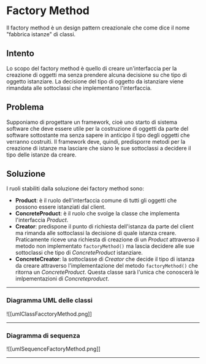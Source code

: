 # Factory Method
Il factory method è un design pattern creazionale che come dice il nome "fabbrica istanze" di classi.
## Intento
Lo scopo del factory method è quello di creare un'interfaccia per la creazione di oggetti ma senza prendere alcuna decisione su che tipo di oggetto istanziare. La decisione del tipo di oggetto da istanziare viene rimandata alle sottoclassi che implementano l'interfaccia.
## Problema
Supponiamo di progettare un framework, cioè uno starto di sistema software che deve essere utile per la costruzione di oggetti da parte del software sottostante ma senza sapere in anticipo il tipo degli oggetti che verranno costruiti. Il framework deve, quindi, predisporre metodi per la creazione di istanze ma lasciare che siano le sue sottoclassi a decidere il tipo delle istanze da creare.
## Soluzione
I ruoli stabiliti dalla soluzione dei factory method sono:
- **Product**: è il ruolo dell'interfaccia comune di tutti gli oggetti che possono essere istanziati dal client.
- **ConcreteProduct**: è il ruolo che svolge la classe che implementa l'interfaccia *Product*.
- **Creator**: predispone il punto di richiesta dell'istanza da parte del client ma rimanda alle sottoclassi la decisione di quale istanza creare. Praticamente riceve una richiesta di creazione di un *Product* attraverso il metodo non implementato `factoryMethod()` ma lascia decidere alle sue sottoclassi che tipo di *ConcreteProduct* istanziare.
- **ConcreteCreator**: la sottoclasse di *Creator* che decide il tipo di istanza da creare attraverso l'implementazione del metodo `factoryMethod()` che ritorna un *ConcreteProduct*. Questa classe sarà l'unica che conoscerà le imlpementazioni di *Concreteproduct*.

---
### Diagramma UML delle classi

![[umlClassFacctoryMethod.png]]

---
### Diagramma di sequenza

![[umlSequenceFactoryMethod.png]]

--- 












